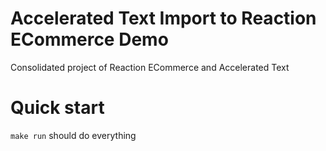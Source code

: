# Accelerated Text Import to Reaction ECommerce Demo

Consolidated project of Reaction ECommerce and Accelerated Text

# Quick start

`make run` should do everything